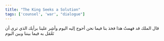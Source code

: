 ```yaml
---
title: "The King Seeks a Solution"
tags: ['counsel', 'war', "dialogue"]
---
```


 قال الملك قد فهمتُ هذا فخذ بنا فيما نحن أحوج إليه اليوم وأشِر علينا برأيك الذي ترى أن نَعْمَل به فيما بيننا وبين البوم
